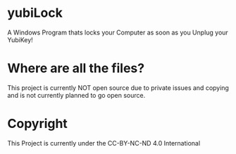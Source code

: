 # yubiLock
A Windows Program thats locks your Computer as soon as you Unplug your YubiKey!

# Where are all the files?
This project is currently NOT open source due to private issues and copying and is not currently planned to go open source.

# Copyright

This Project is currently under the CC-BY-NC-ND 4.0 International

